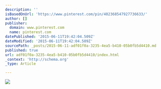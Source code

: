 ```yaml
---
description: ''
isBasedOnUrl: 'https://www.pinterest.com/pin/402368547927736633/'
author: []
publisher:
  domain: www.pinterest.com
  name: pinterest.com
datePublished: '2015-06-11T19:42:04.509Z'
dateModified: '2015-06-11T19:42:04.509Z'
sourcePath: _posts/2015-06-11-adf01f0a-3235-4ea5-b410-05b0fb5d4410.md
published: true
url: adf01f0a-3235-4ea5-b410-05b0fb5d4410/index.html
_context: 'http://schema.org'
_type: Article

---
```

![](https://s-media-cache-ak0.pinimg.com/736x/e8/9c/ed/e89ced55b8b6cde041edaa0472f62829.jpg)